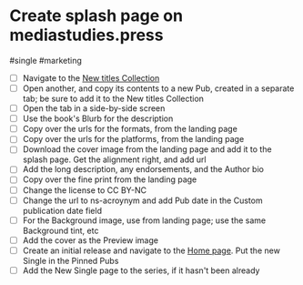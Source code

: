 # Create splash page on mediastudies.press

#single #marketing

- [ ] Navigate to the [New titles Collection ](https://www.mediastudies.press/dash/collection/new-titles/overview)
- [ ] Open another, and copy its contents to a new Pub, created in a separate tab; be sure to add it to the New titles Collection
- [ ] Open the tab in a side-by-side screen
- [ ] Use the book's Blurb for the description
- [ ] Copy over the urls for the formats, from the landing page
- [ ] Copy over the urls for the platforms, from the landing page
- [ ] Download the cover image from the landing page and add it to the splash page. Get the alignment right, and add url
- [ ] Add the long description, any endorsements, and the Author bio
- [ ] Copy over the fine print from the landing page
- [ ] Change the license to CC BY-NC
- [ ] Change the url to ns-acroynym and add Pub date in the Custom publication date field
- [ ] For the Background image, use from landing page; use the same Background tint, etc
- [ ] Add the cover as the Preview image
- [ ] Create an initial release and navigate to the [Home page](https://www.mediastudies.press/dash/pages/home). Put the new Single in the Pinned Pubs
- [ ] Add the New Single page to the series, if it hasn't been already 